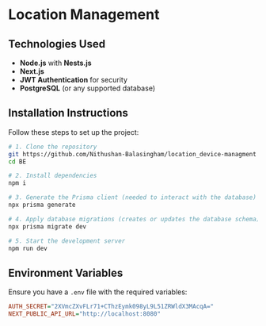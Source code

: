 
# Location Management


## Technologies Used
- **Node.js** with **Nests.js**
- **Next.js**
- **JWT Authentication** for security
- **PostgreSQL** (or any supported database)

## Installation Instructions

Follow these steps to set up the project:

```sh
# 1. Clone the repository 
git https://github.com/Nithushan-Balasingham/location_device-managment
cd BE

# 2. Install dependencies
npm i

# 3. Generate the Prisma client (needed to interact with the database)
npx prisma generate

# 4. Apply database migrations (creates or updates the database schema)
npx prisma migrate dev

# 5. Start the development server
npm run dev
```

## Environment Variables
Ensure you have a `.env` file with the required variables:

```ini
AUTH_SECRET="2XVmcZXvFLr71+CThzEymk098yL9L51ZRWldX3MAcqA="
NEXT_PUBLIC_API_URL="http://localhost:8080"





